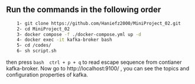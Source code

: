 ## Run the commands in the following order
```bash
    1- git clone https://github.com/Haniefz2000/MiniProject_02.git
    2- cd MiniProject_02
    3- docker compose -f ./docker-compose.yml up -d
    4- docker exec -it kafka-broker bash
    5- cd /codes/
    6- sh script.sh
```
then press ```bash  ctrl + p + q``` to read escape sequence from contianer kafka-broker.
Now go to http://localhost:9100/ , you can see the topics and configuration properties of kafka.


